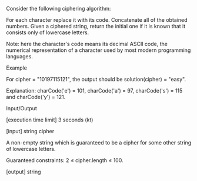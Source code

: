Consider the following ciphering algorithm:

For each character replace it with its code.
Concatenate all of the obtained numbers.
Given a ciphered string, return the initial one if it is known that it consists only of lowercase letters.

Note: here the character's code means its decimal ASCII code, the numerical representation of a character used by most modern programming languages.

Example

For cipher = "10197115121", the output should be
solution(cipher) = "easy".

Explanation: charCode('e') = 101, charCode('a') = 97, charCode('s') = 115 and charCode('y') = 121.

Input/Output

[execution time limit] 3 seconds (kt)

[input] string cipher

A non-empty string which is guaranteed to be a cipher for some other string of lowercase letters.

Guaranteed constraints:
2 ≤ cipher.length ≤ 100.

[output] string